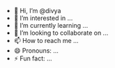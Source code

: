 - 👋 Hi, I’m @divya
- 👀 I’m interested in ...
- 🌱 I’m currently learning ...
- 💞️ I’m looking to collaborate on ...
- 📫 How to reach me ...
- 😄 Pronouns: ...
- ⚡ Fun fact: ...

<!---
gaykward/gaykward is a ✨ special ✨ repository because its `README.md` (this file) appears on your GitHub profile.
You can click the Preview link to take a look at your changes.
--->
